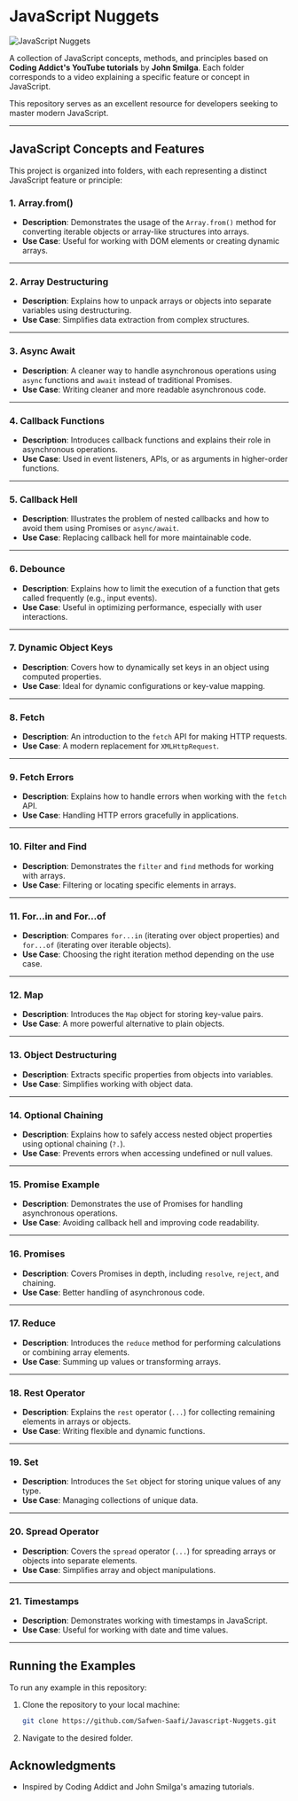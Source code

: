 # **JavaScript Nuggets**

![JavaScript Nuggets](./readme-assets/js-nuggets-banner.png)

A collection of JavaScript concepts, methods, and principles based on **Coding Addict's YouTube tutorials** by **John Smilga**. Each folder corresponds to a video explaining a specific feature or concept in JavaScript.

This repository serves as an excellent resource for developers seeking to master modern JavaScript.

---

## **JavaScript Concepts and Features**

This project is organized into folders, with each representing a distinct JavaScript feature or principle:

### **1. Array.from()**
- **Description**: Demonstrates the usage of the `Array.from()` method for converting iterable objects or array-like structures into arrays.
- **Use Case**: Useful for working with DOM elements or creating dynamic arrays.

---

### **2. Array Destructuring**
- **Description**: Explains how to unpack arrays or objects into separate variables using destructuring.
- **Use Case**: Simplifies data extraction from complex structures.

---

### **3. Async Await**
- **Description**: A cleaner way to handle asynchronous operations using `async` functions and `await` instead of traditional Promises.
- **Use Case**: Writing cleaner and more readable asynchronous code.

---

### **4. Callback Functions**
- **Description**: Introduces callback functions and explains their role in asynchronous operations.
- **Use Case**: Used in event listeners, APIs, or as arguments in higher-order functions.

---

### **5. Callback Hell**
- **Description**: Illustrates the problem of nested callbacks and how to avoid them using Promises or `async/await`.
- **Use Case**: Replacing callback hell for more maintainable code.

---

### **6. Debounce**
- **Description**: Explains how to limit the execution of a function that gets called frequently (e.g., input events).
- **Use Case**: Useful in optimizing performance, especially with user interactions.

---

### **7. Dynamic Object Keys**
- **Description**: Covers how to dynamically set keys in an object using computed properties.
- **Use Case**: Ideal for dynamic configurations or key-value mapping.

---

### **8. Fetch**
- **Description**: An introduction to the `fetch` API for making HTTP requests.
- **Use Case**: A modern replacement for `XMLHttpRequest`.

---

### **9. Fetch Errors**
- **Description**: Explains how to handle errors when working with the `fetch` API.
- **Use Case**: Handling HTTP errors gracefully in applications.

---

### **10. Filter and Find**
- **Description**: Demonstrates the `filter` and `find` methods for working with arrays.
- **Use Case**: Filtering or locating specific elements in arrays.

---

### **11. For...in and For...of**
- **Description**: Compares `for...in` (iterating over object properties) and `for...of` (iterating over iterable objects).
- **Use Case**: Choosing the right iteration method depending on the use case.

---

### **12. Map**
- **Description**: Introduces the `Map` object for storing key-value pairs.
- **Use Case**: A more powerful alternative to plain objects.

---

### **13. Object Destructuring**
- **Description**: Extracts specific properties from objects into variables.
- **Use Case**: Simplifies working with object data.

---

### **14. Optional Chaining**
- **Description**: Explains how to safely access nested object properties using optional chaining (`?.`).
- **Use Case**: Prevents errors when accessing undefined or null values.

---

### **15. Promise Example**
- **Description**: Demonstrates the use of Promises for handling asynchronous operations.
- **Use Case**: Avoiding callback hell and improving code readability.

---

### **16. Promises**
- **Description**: Covers Promises in depth, including `resolve`, `reject`, and chaining.
- **Use Case**: Better handling of asynchronous code.

---

### **17. Reduce**
- **Description**: Introduces the `reduce` method for performing calculations or combining array elements.
- **Use Case**: Summing up values or transforming arrays.

---

### **18. Rest Operator**
- **Description**: Explains the `rest` operator (`...`) for collecting remaining elements in arrays or objects.
- **Use Case**: Writing flexible and dynamic functions.

---

### **19. Set**
- **Description**: Introduces the `Set` object for storing unique values of any type.
- **Use Case**: Managing collections of unique data.

---

### **20. Spread Operator**
- **Description**: Covers the `spread` operator (`...`) for spreading arrays or objects into separate elements.
- **Use Case**: Simplifies array and object manipulations.

---

### **21. Timestamps**
- **Description**: Demonstrates working with timestamps in JavaScript.
- **Use Case**: Useful for working with date and time values.

---

## **Running the Examples**

To run any example in this repository:

1. Clone the repository to your local machine:
   ```bash
   git clone https://github.com/Safwen-Saafi/Javascript-Nuggets.git


2. Navigate to the desired folder.



## **Acknowledgments**
- Inspired by Coding Addict and John Smilga's amazing tutorials.

